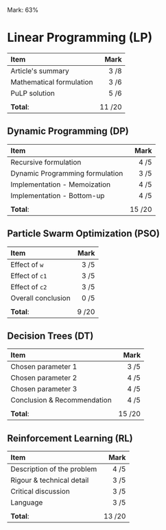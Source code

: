 Mark: 63%

# Linear Programming (LP)

| Item                     | Mark |
|:------------------------ | ----:|
| Article's summary        |  3 /8 |
| Mathematical formulation |  3 /6 |
| PuLP solution            | 5  /6 |
|                          |      |
| **Total**:               | 11 /20 |


## Dynamic Programming (DP)

| Item                            | Mark |
|:------------------------------- | ----:|
| Recursive formulation           | 4  /5 |
| Dynamic Programming formulation |  3 /5 |
| Implementation - Memoization    | 4  /5 |
| Implementation - Bottom-up      | 4  /5 |
|                                 |      |
| **Total**:                      | 15 /20 |


## Particle Swarm Optimization (PSO)

| Item               | Mark |
|:------------------ | ----:|
| Effect of `w`      | 3  /5 |
| Effect of `c1`     | 3  /5 |
| Effect of `c2`     | 3  /5 |
| Overall conclusion | 0  /5 |
|                    |      |
| **Total**:         | 9 /20 |


## Decision Trees (DT)

| Item                        | Mark |
|:--------------------------- | ----:|
| Chosen parameter 1          |  3 /5 |
| Chosen parameter 2          |  4 /5 |
| Chosen parameter 3          | 4  /5 |
| Conclusion & Recommendation | 4  /5 |
|                             |      |
| **Total**:                  | 15 /20 |


## Reinforcement Learning (RL)

| Item                       | Mark |
|:-------------------------- | ----:|
| Description of the problem |  4 /5 |
| Rigour & technical detail  |  3 /5 |
| Critical discussion        |  3 /5 |
| Language                   |  3 /5 |
|                            |      |
| **Total**:                 | 13 /20 |

